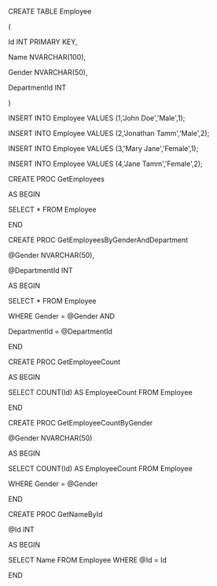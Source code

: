 CREATE TABLE Employee

(

Id INT PRIMARY KEY,

Name NVARCHAR(100),

Gender NVARCHAR(50),

DepartmentId INT

)

INSERT INTO Employee VALUES (1,'John Doe','Male',1);

INSERT INTO Employee VALUES (2,'Jonathan Tamm','Male',2);

INSERT INTO Employee VALUES (3,'Mary Jane','Female',1);

INSERT INTO Employee VALUES (4,'Jane Tamm','Female',2);

CREATE PROC GetEmployees

AS BEGIN

SELECT * FROM Employee

END

CREATE PROC GetEmployeesByGenderAndDepartment

@Gender NVARCHAR(50),

@DepartmentId INT

AS BEGIN

SELECT * FROM Employee

WHERE Gender = @Gender AND

DepartmentId = @DepartmentId

END

CREATE PROC GetEmployeeCount

AS BEGIN

SELECT COUNT(Id) AS EmployeeCount FROM Employee

END

CREATE PROC GetEmployeeCountByGender

@Gender NVARCHAR(50)

AS BEGIN

SELECT COUNT(Id) AS EmployeeCount FROM Employee

WHERE Gender = @Gender

END

CREATE PROC GetNameById

@Id INT

AS BEGIN

SELECT Name FROM Employee WHERE @Id = Id

END
